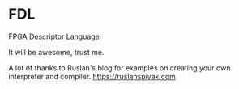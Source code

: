 # FDL
FPGA Descriptor Language

It will be awesome, trust me.

A lot of thanks to Ruslan's blog for examples on creating your own interpreter and compiler.
https://ruslanspivak.com
